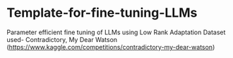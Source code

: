 # Template-for-fine-tuning-LLMs
Parameter efficient fine tuning of LLMs using Low Rank Adaptation
Dataset used- Contradictory, My Dear Watson (https://www.kaggle.com/competitions/contradictory-my-dear-watson)
